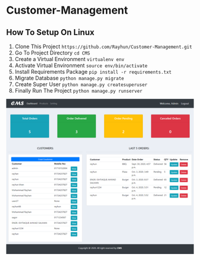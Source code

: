 # Customer-Management

## How To Setup On Linux
1. Clone This Project `https://github.com/Rayhun/Customer-Management.git`
2. Go To Project Directory `cd CMS`
3. Create a Virtual Environment `virtualenv env`
4. Activate Virtual Environment `source env/bin/activate`
5. Install Requirements Package `pip install -r requirements.txt`
6. Migrate Database `python manage.py migrate`
7. Create Super User `python manage.py createsuperuser`
8. Finally Run The Project `python manage.py runserver`

![1](https://github.com/Rayhun/Customer-Management/blob/master/docs/CMS.png)
